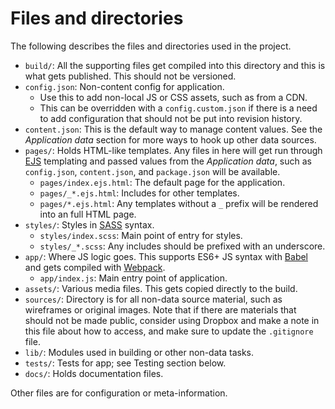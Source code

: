 # Files and directories

The following describes the files and directories used in the project.

* `build/`: All the supporting files get compiled into this directory and this is what gets published. This should not be versioned.
* `config.json`: Non-content config for application.
  * Use this to add non-local JS or CSS assets, such as from a CDN.
  * This can be overridden with a `config.custom.json` if there is a need to add configuration that should not be put into revision history.
* `content.json`: This is the default way to manage content values. See the _Application data_ section for more ways to hook up other data sources.
* `pages/`: Holds HTML-like templates. Any files in here will get run through [EJS](http://www.embeddedjs.com/) templating and passed values from the _Application data_, such as `config.json`, `content.json`, and `package.json` will be available.
  * `pages/index.ejs.html`: The default page for the application.
  * `pages/_*.ejs.html`: Includes for other templates.
  * `pages/*.ejs.html`: Any templates without a `_` prefix will be rendered into an full HTML page.
* `styles/`: Styles in [SASS](http://sass-lang.com/) syntax.
  * `styles/index.scss`: Main point of entry for styles.
  * `styles/_*.scss`: Any includes should be prefixed with an underscore.
* `app/`: Where JS logic goes. This supports ES6+ JS syntax with [Babel](https://babeljs.io/) and gets compiled with [Webpack](https://webpack.js.org/).
  * `app/index.js`: Main entry point of application.
* `assets/`: Various media files. This gets copied directly to the build.
* `sources/`: Directory is for all non-data source material, such as wireframes or original images. Note that if there are materials that should not be made public, consider using Dropbox and make a note in this file about how to access, and make sure to update the `.gitignore` file.
* `lib/`: Modules used in building or other non-data tasks.
* `tests/`: Tests for app; see Testing section below.
* `docs/`: Holds documentation files.

Other files are for configuration or meta-information.
